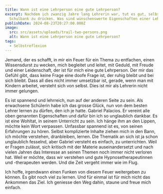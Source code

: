 ```yaml
---
title: Wann ist eine Lehrperson eine gute Lehrperson?
excerpt: Nachdem ich zwanzig Jahre lang Lehrerin war, tut es gut, selbst die
  Schulbank zu drücken. Was sind wünschenswerte Eigenschaften einer Lehrperson?
publishDate: 2024-08-23T20:27:00.000Z
image:
  src: src/assets/uploads/trail-two-persons.png
  alt: Wann ist eine Lehrperson eine gute Lehrperson?
tags:
  - Selbstreflexion
---
```


Jemand, der es schafft, in mir ein Feuer für ein Thema zu entfachen, einen Wissensdurst zu wecken, mich begleitet und leitet, mit Geduld, mit Freude und einer Leidenschaft, der ist für mich eine gute Lehrperson. Der mir das Gefühl gibt, dass keine Frage eine doofe Frage ist, der ruhig bleibt und bei sich bleibt. Dass all dies nicht immer umsetzbar ist, gerade, wenn man mit Kindern arbeitet, versteht sich von selbst. Dies ist mir als Lehrerin nicht immer gelungen.

Es ist spannend und lehrreich, nun auf der anderen Seite zu sein. Als erwachsene Schülerin habe ich das grosse Glück, nun von dem besten Lehrer lernen zu dürfen, den ich je hatte. Gabriel Palacios. Er vereint alle oben genannten Eigenschaften und dafür bin ich so unglaublich dankbar. Es ist eine Wohltat, in seinem Unterricht zu sein. Ich hänge ihm an den Lippen, möchte kein Wort verpassen. Unfassbar spannend ist es, von seinen Erfahrungen zu hören. Selbst komplizierte Inhalte ziehen mich in den Bann, ich möchte verstehen, dranbleiben, lernen. Die Thematik an sich ist ja schon unglaublich fesselnd, aber Gabriel versteht es einfach, zu unterrichten. Weil er Fragen zulässt, sich kritisch mit der Materie auseinandersetzt und nach vielen Jahren das Interesse an seinen Themen noch immer nicht verloren hat. Weil er möchte, dass wir verstehen und gute Hypnosetherapeutinnen und -therapeuten werden. Und die Zeit vergeht immer wie im Flug.

Ich hoffe, irgendwann einen Funken von diesem Feuer weitergeben zu können. Es gibt noch viel zu lernen. Und für einmal ist für mich nicht das Ankommen das Ziel. Ich geniesse den Weg dahin, staune und freue mich einfach.
